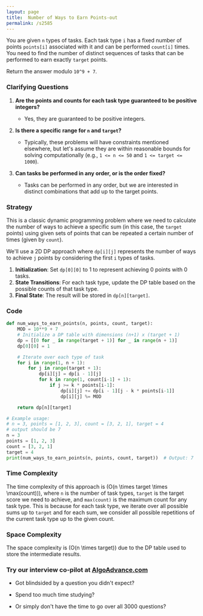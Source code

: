 ```yaml
---
layout: page
title:  Number of Ways to Earn Points-out
permalink: /s2585
---
```


You are given `n` types of tasks. Each task type `i` has a fixed number of points `points[i]` associated with it and can be performed `count[i]` times. You need to find the number of distinct sequences of tasks that can be performed to earn exactly `target` points.

Return the answer modulo `10^9 + 7`.

### Clarifying Questions

1. **Are the points and counts for each task type guaranteed to be positive integers?**
   - Yes, they are guaranteed to be positive integers.
   
2. **Is there a specific range for `n` and `target`?**
   - Typically, these problems will have constraints mentioned elsewhere, but let's assume they are within reasonable bounds for solving computationally (e.g., `1 <= n <= 50` and `1 <= target <= 1000`).

3. **Can tasks be performed in any order, or is the order fixed?**
   - Tasks can be performed in any order, but we are interested in distinct combinations that add up to the target points.

### Strategy

This is a classic dynamic programming problem where we need to calculate the number of ways to achieve a specific sum (in this case, the `target` points) using given sets of points that can be repeated a certain number of times (given by `count`).

We'll use a 2D DP approach where `dp[i][j]` represents the number of ways to achieve `j` points by considering the first `i` types of tasks. 

1. **Initialization**: Set `dp[0][0]` to 1 to represent achieving 0 points with 0 tasks.
2. **State Transitions**: For each task type, update the DP table based on the possible counts of that task type.
3. **Final State**: The result will be stored in `dp[n][target]`.

### Code

```python
def num_ways_to_earn_points(n, points, count, target):
    MOD = 10**9 + 7
    # Initialize a DP table with dimensions (n+1) x (target + 1)
    dp = [[0 for _ in range(target + 1)] for _ in range(n + 1)]
    dp[0][0] = 1

    # Iterate over each type of task
    for i in range(1, n + 1):
        for j in range(target + 1):
            dp[i][j] = dp[i - 1][j]
            for k in range(1, count[i-1] + 1):
                if j >= k * points[i-1]:
                    dp[i][j] += dp[i - 1][j - k * points[i-1]]
                    dp[i][j] %= MOD

    return dp[n][target]

# Example usage:
# n = 3, points = [1, 2, 3], count = [3, 2, 1], target = 4
# output should be 7
n = 3
points = [1, 2, 3]
count = [3, 2, 1]
target = 4
print(num_ways_to_earn_points(n, points, count, target))  # Output: 7
```

### Time Complexity

The time complexity of this approach is \(O(n \times target \times \max(count))\), where `n` is the number of task types, `target` is the target score we need to achieve, and `max(count)` is the maximum count for any task type. This is because for each task type, we iterate over all possible sums up to `target` and for each sum, we consider all possible repetitions of the current task type up to the given count.

### Space Complexity

The space complexity is \(O(n \times target)\) due to the DP table used to store the intermediate results.


### Try our interview co-pilot at [AlgoAdvance.com](https://algoAdvance.com)

- Got blindsided by a question you didn't expect?

- Spend too much time studying?

- Or simply don't have the time to go over all 3000 questions?


